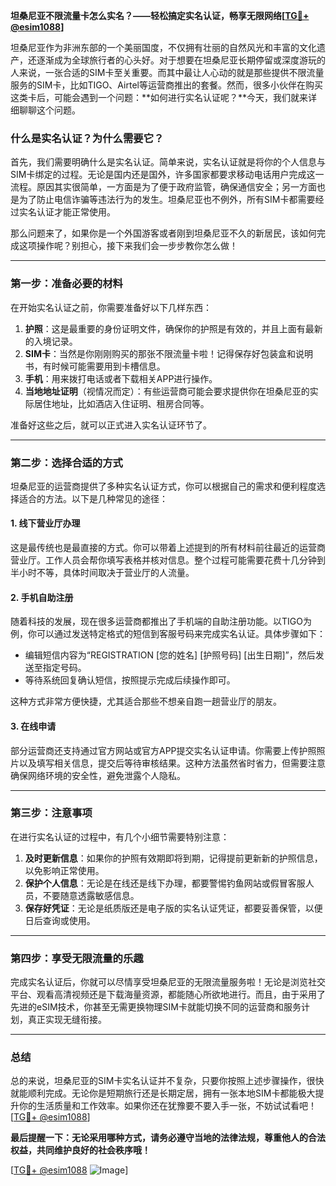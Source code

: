**坦桑尼亚不限流量卡怎么实名？——轻松搞定实名认证，畅享无限网络[[TG💪+ @esim1088](https://t.me/s/esim1088)]**

坦桑尼亚作为非洲东部的一个美丽国度，不仅拥有壮丽的自然风光和丰富的文化遗产，还逐渐成为全球旅行者的心头好。对于想要在坦桑尼亚长期停留或深度游玩的人来说，一张合适的SIM卡至关重要。而其中最让人心动的就是那些提供不限流量服务的SIM卡，比如TIGO、Airtel等运营商推出的套餐。然而，很多小伙伴在购买这类卡后，可能会遇到一个问题：**如何进行实名认证呢？**今天，我们就来详细聊聊这个问题。

### **什么是实名认证？为什么需要它？**

首先，我们需要明确什么是实名认证。简单来说，实名认证就是将你的个人信息与SIM卡绑定的过程。无论是国内还是国外，许多国家都要求移动电话用户完成这一流程。原因其实很简单，一方面是为了便于政府监管，确保通信安全；另一方面也是为了防止电信诈骗等违法行为的发生。坦桑尼亚也不例外，所有SIM卡都需要经过实名认证才能正常使用。

那么问题来了，如果你是一个外国游客或者刚到坦桑尼亚不久的新居民，该如何完成这项操作呢？别担心，接下来我们会一步步教你怎么做！

---

### **第一步：准备必要的材料**

在开始实名认证之前，你需要准备好以下几样东西：

1. **护照**：这是最重要的身份证明文件，确保你的护照是有效的，并且上面有最新的入境记录。
2. **SIM卡**：当然是你刚刚购买的那张不限流量卡啦！记得保存好包装盒和说明书，有时候可能需要用到卡槽信息。
3. **手机**：用来拨打电话或者下载相关APP进行操作。
4. **当地地址证明**（视情况而定）：有些运营商可能会要求提供你在坦桑尼亚的实际居住地址，比如酒店入住证明、租房合同等。

准备好这些之后，就可以正式进入实名认证环节了。

---

### **第二步：选择合适的方式**

坦桑尼亚的运营商提供了多种实名认证方式，你可以根据自己的需求和便利程度选择适合的方法。以下是几种常见的途径：

#### **1. 线下营业厅办理**
这是最传统也是最直接的方式。你可以带着上述提到的所有材料前往最近的运营商营业厅。工作人员会帮你填写表格并核对信息。整个过程可能需要花费十几分钟到半小时不等，具体时间取决于营业厅的人流量。

#### **2. 手机自助注册**
随着科技的发展，现在很多运营商都推出了手机端的自助注册功能。以TIGO为例，你可以通过发送特定格式的短信到客服号码来完成实名认证。具体步骤如下：
- 编辑短信内容为“REGISTRATION [您的姓名] [护照号码] [出生日期]”，然后发送至指定号码。
- 等待系统回复确认短信，按照提示完成后续操作即可。

这种方式非常方便快捷，尤其适合那些不想亲自跑一趟营业厅的朋友。

#### **3. 在线申请**
部分运营商还支持通过官方网站或官方APP提交实名认证申请。你需要上传护照照片以及填写相关信息，提交后等待审核结果。这种方法虽然省时省力，但需要注意确保网络环境的安全性，避免泄露个人隐私。

---

### **第三步：注意事项**

在进行实名认证的过程中，有几个小细节需要特别注意：

1. **及时更新信息**：如果你的护照有效期即将到期，记得提前更新新的护照信息，以免影响正常使用。
2. **保护个人信息**：无论是在线还是线下办理，都要警惕钓鱼网站或假冒客服人员，不要随意透露敏感信息。
3. **保存好凭证**：无论是纸质版还是电子版的实名认证凭证，都要妥善保管，以便日后查询或使用。

---

### **第四步：享受无限流量的乐趣**

完成实名认证后，你就可以尽情享受坦桑尼亚的无限流量服务啦！无论是浏览社交平台、观看高清视频还是下载海量资源，都能随心所欲地进行。而且，由于采用了先进的eSIM技术，你甚至无需更换物理SIM卡就能切换不同的运营商和服务计划，真正实现无缝衔接。

---

### **总结**

总的来说，坦桑尼亚的SIM卡实名认证并不复杂，只要你按照上述步骤操作，很快就能顺利完成。无论你是短期旅行还是长期定居，拥有一张本地SIM卡都能极大提升你的生活质量和工作效率。如果你还在犹豫要不要入手一张，不妨试试看吧！[[TG💪+ @esim1088](https://t.me/s/esim1088)]

**最后提醒一下：无论采用哪种方式，请务必遵守当地的法律法规，尊重他人的合法权益，共同维护良好的社会秩序哦！**

[[TG💪+ @esim1088](https://t.me/s/esim1088) ![Image](https://i.postimg.cc/4NQfJmqS/Snipaste-2025-05-13-00-14-12.png)]